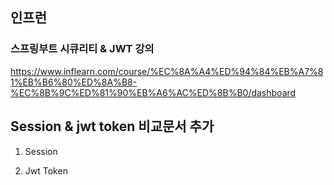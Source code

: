 ## 인프런
### 스프링부트 시큐리티 & JWT 강의
https://www.inflearn.com/course/%EC%8A%A4%ED%94%84%EB%A7%81%EB%B6%80%ED%8A%B8-%EC%8B%9C%ED%81%90%EB%A6%AC%ED%8B%B0/dashboard


## Session & jwt token 비교문서 추가

1. Session


2. Jwt Token
